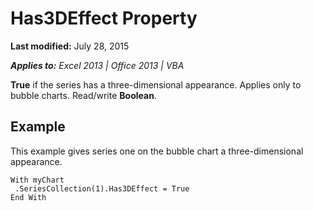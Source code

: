 
# Has3DEffect Property

 **Last modified:** July 28, 2015

 _**Applies to:** Excel 2013 | Office 2013 | VBA_

 **True** if the series has a three-dimensional appearance. Applies only to bubble charts. Read/write **Boolean**.


## Example

This example gives series one on the bubble chart a three-dimensional appearance.


```
With myChart 
 .SeriesCollection(1).Has3DEffect = True 
End With
```

